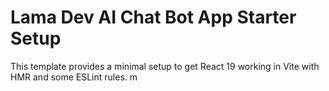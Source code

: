 # Lama Dev AI Chat Bot App Starter Setup

This template provides a minimal setup to get React 19 working in Vite with HMR and some ESLint rules. m